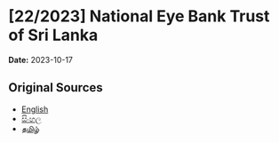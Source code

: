 # [22/2023] National Eye Bank Trust of Sri Lanka

**Date:** 2023-10-17

## Original Sources

- [English](https://documents.gov.lk/view/acts/2023/10/22-2023_E.pdf)
- [සිංහල](https://documents.gov.lk/view/acts/2023/10/22-2023_S.pdf)
- [தமிழ்](https://documents.gov.lk/view/acts/2023/10/22-2023_T.pdf)
